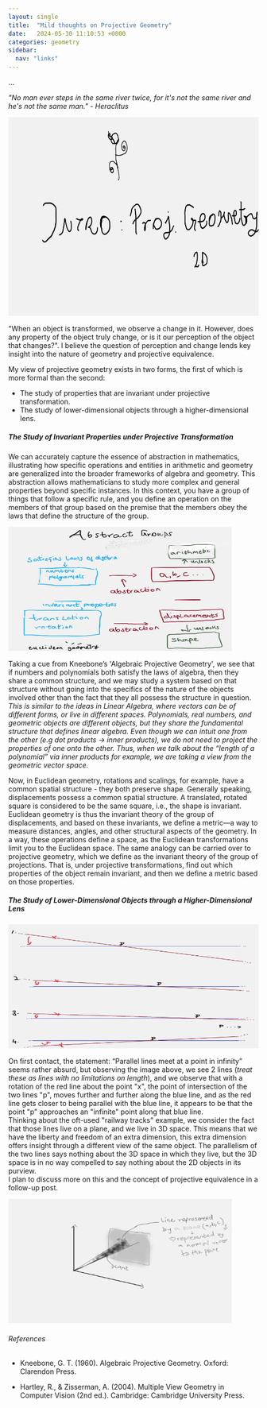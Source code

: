 ```yaml
---
layout: single
title:  "Mild thoughts on Projective Geometry"
date:   2024-05-30 11:10:53 +0000
categories: geometry
sidebar:
  nav: "links"
---
```

...

*"No man ever steps in the same river twice, for it's not the same river and he's not the same man." - Heraclitus*

<img src="/title_proj_geo.png" alt="projective geometry" width="600" height="400" />

"When an object is transformed, we observe a change in it. However, does any property of the object truly change, or is it our perception of the object that changes?". I believe the question of perception and change lends key insight into the nature of geometry and projective equivalence.

My view of projective geometry exists in two forms, the first of which is more formal than the second:

- The study of properties that are invariant under projective transformation.
- The study of lower-dimensional objects through a higher-dimensional lens.

##### The Study of Invariant Properties under Projective Transformation

We can accurately capture the essence of abstraction in mathematics, illustrating how specific operations and entities in arithmetic and geometry are generalized into the broader frameworks of algebra and geometry. This abstraction allows mathematicians to study more complex and general properties beyond specific instances. In this context, you have a group of things that follow a specific rule, and you define an operation on the members of that group based on the premise that the members obey the laws that define the structure of the group.

<img src="/abstract.png" alt="abstract" width="450" height="250" />

Taking a cue from Kneebone’s 'Algebraic Projective Geometry', we see that if numbers and polynomials both satisfy the laws of algebra, then they share a common structure, and we may study a system based on that structure without going into the specifics of the nature of the objects involved other than the fact that they all possess the structure in question.<br>
*This is similar to the ideas in Linear Algebra, where vectors can be of different forms, or live in different spaces. Polynomials, real numbers, and geometric objects are different objects, but they share the fundamental structure that defines linear algebra. Even though we can intuit one from the other (e.g dot products -> inner products), we do not need to project the properties of one onto the other. Thus, when we talk about the “length of a polynomial” via inner products for example, we are taking a view from the geometric vector space.*

Now, in Euclidean geometry, rotations and scalings, for example, have a common spatial structure - they both preserve shape. Generally speaking, displacements possess a common spatial structure. A translated, rotated square is considered to be the same square, i.e., the shape is invariant. Euclidean geometry is thus the invariant theory of the group of displacements, and based on these invariants, we define a metric—a way to measure distances, angles, and other structural aspects of the geometry. In a way, these operations define a space, as the Euclidean transformations limit you to the Euclidean space. The same analogy can be carried over to projective geometry, which we define as the invariant theory of the group of projections. That is, under projective transformations, find out which properties of the object remain invariant, and then we define a metric based on those properties.

##### The Study of Lower-Dimensional Objects through a Higher-Dimensional Lens

<img src="/parallel.png" alt="parralel" width="650" height="250" />

On first contact, the statement: “Parallel lines meet at a point in infinity” seems rather absurd, but observing the image above, we see 2 lines (*treat these as lines with no limitations on length*), and we observe that with a rotation of the red line about the point "x", the point of intersection of the two lines "p", moves further and further along the blue line, and as the red line gets closer to being parallel with the blue line, it appears to be that the point "p" approaches an "infinite" point along that blue line.<br>
Thinking about the oft-used "railway tracks" example, we consider the fact that those lines live on a plane, and we live in 3D space. This means that we have the liberty and freedom of an extra dimension, this extra dimension offers insight through a different view of the same object. The parallelism of the two lines says nothing about the 3D space in which they live, but the 3D space is in no way compelled to say nothing about the 2D objects in its purview.<br>
I plan to discuss more on this and the concept of projective equivalence in a follow-up post.

<img src="/projtwod.png" alt="projtwod" width="450" height="250" />


###### References
- Kneebone, G. T. (1960). Algebraic Projective Geometry. Oxford: Clarendon Press.

- Hartley, R., & Zisserman, A. (2004). Multiple View Geometry in Computer Vision (2nd ed.). Cambridge: Cambridge University Press.